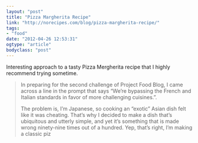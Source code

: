 ```yaml
---
layout: "post"
title: "Pizza Margherita Recipe"
link: "http://norecipes.com/blog/pizza-margherita-recipe/"
tags: 
- "food"
date: "2012-04-26 12:53:31"
ogtype: "article"
bodyclass: "post"
---
```


Interesting approach to a tasty Pizza Mergherita recipe that I highly recommend trying sometime.

> In preparing for the second challenge of Project Food Blog, I came across a line in the prompt that says “We’re bypassing the French and Italian standards in favor of more challenging cuisines.”.
> 
> The problem is, I’m Japanese, so cooking an “exotic” Asian dish felt like it was cheating. That’s why I decided to make a dish that’s ubiquitous and utterly simple, and yet it’s something that is made wrong ninety-nine times out of a hundred. Yep, that’s right, I’m making a classic piz